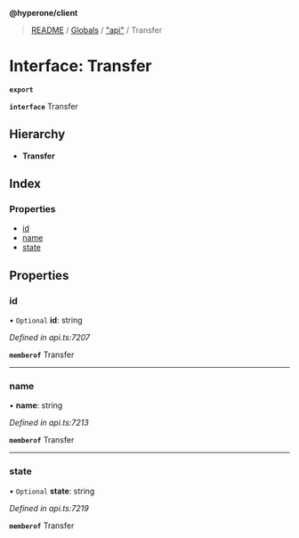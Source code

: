 **@hyperone/client**

> [README](../README.md) / [Globals](../globals.md) / ["api"](../modules/_api_.md) / Transfer

# Interface: Transfer

**`export`** 

**`interface`** Transfer

## Hierarchy

* **Transfer**

## Index

### Properties

* [id](_api_.transfer.md#id)
* [name](_api_.transfer.md#name)
* [state](_api_.transfer.md#state)

## Properties

### id

• `Optional` **id**: string

*Defined in api.ts:7207*

**`memberof`** Transfer

___

### name

•  **name**: string

*Defined in api.ts:7213*

**`memberof`** Transfer

___

### state

• `Optional` **state**: string

*Defined in api.ts:7219*

**`memberof`** Transfer
